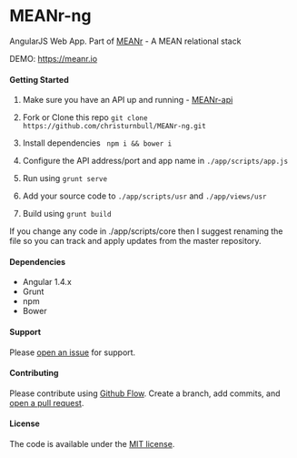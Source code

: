 # MEANr-ng
AngularJS Web App. Part of [MEANr](https://github.com/christurnbull/MEANr) - A MEAN relational stack

DEMO: https://meanr.io

#### Getting Started

1. Make sure you have an API up and running - [MEANr-api](https://github.com/christurnbull/MEANr-api)

2. Fork or Clone this repo ``` git clone https://github.com/christurnbull/MEANr-ng.git ```

3. Install dependencies ``` npm i && bower i```

4. Configure the API address/port and app name in ``` ./app/scripts/app.js ```

5. Run using ``` grunt serve ```

6. Add your source code to ``` ./app/scripts/usr ``` and ``` ./app/views/usr ```

7. Build using ``` grunt build ```

If you change any code in ./app/scripts/core then I suggest renaming the file so you can track and apply updates from the master repository.

#### Dependencies

- Angular 1.4.x
- Grunt
- npm
- Bower

#### Support

Please [open an issue](https://github.com/christurnbull/MEANr-ng/issues/new) for support.

#### Contributing

Please contribute using [Github Flow](https://guides.github.com/introduction/flow/). Create a branch, add commits, and [open a pull request](https://github.com/christurnbull/MEANr-ng/compare/).

#### License

The code is available under the [MIT license](LICENSE.txt).
